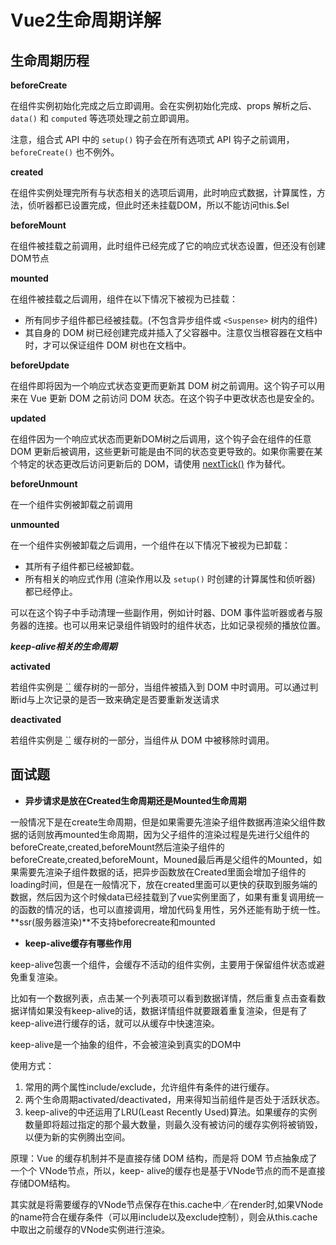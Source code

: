 # Vue2生命周期详解

## 生命周期历程

**beforeCreate**

在组件实例初始化完成之后立即调用。会在实例初始化完成、props 解析之后、`data()` 和 `computed` 等选项处理之前立即调用。

注意，组合式 API 中的 `setup()` 钩子会在所有选项式 API 钩子之前调用，`beforeCreate()` 也不例外。

**created**

在组件实例处理完所有与状态相关的选项后调用，此时响应式数据，计算属性，方法，侦听器都已设置完成，但此时还未挂载DOM，所以不能访问this.$el

**beforeMount**

在组件被挂载之前调用，此时组件已经完成了它的响应式状态设置，但还没有创建DOM节点

**mounted**

在组件被挂载之后调用，组件在以下情况下被视为已挂载：

- 所有同步子组件都已经被挂载。(不包含异步组件或 `<Suspense>` 树内的组件)
- 其自身的 DOM 树已经创建完成并插入了父容器中。注意仅当根容器在文档中时，才可以保证组件 DOM 树也在文档中。

**beforeUpdate**

在组件即将因为一个响应式状态变更而更新其 DOM 树之前调用。这个钩子可以用来在 Vue 更新 DOM 之前访问 DOM 状态。在这个钩子中更改状态也是安全的。

**updated**

在组件因为一个响应式状态而更新DOM树之后调用，这个钩子会在组件的任意 DOM 更新后被调用，这些更新可能是由不同的状态变更导致的。如果你需要在某个特定的状态更改后访问更新后的 DOM，请使用 [nextTick()](https://cn.vuejs.org/api/general.html#nexttick) 作为替代。

**beforeUnmount**

在一个组件实例被卸载之前调用

**unmounted**

在一个组件实例被卸载之后调用，一个组件在以下情况下被视为已卸载：

- 其所有子组件都已经被卸载。
- 所有相关的响应式作用 (渲染作用以及 `setup()` 时创建的计算属性和侦听器) 都已经停止。

可以在这个钩子中手动清理一些副作用，例如计时器、DOM 事件监听器或者与服务器的连接。也可以用来记录组件销毁时的组件状态，比如记录视频的播放位置。

***keep-alive相关的生命周期***

**activated**

若组件实例是 [``](https://cn.vuejs.org/api/built-in-components.html#keepalive) 缓存树的一部分，当组件被插入到 DOM 中时调用。可以通过判断id与上次记录的是否一致来确定是否要重新发送请求

**deactivated**

若组件实例是 [``](https://cn.vuejs.org/api/built-in-components.html#keepalive) 缓存树的一部分，当组件从 DOM 中被移除时调用。

## 面试题

- **异步请求是放在Created生命周期还是Mounted生命周期**

一般情况下是在create生命周期，但是如果需要先渲染子组件数据再渲染父组件数据的话则放再mounted生命周期，因为父子组件的渲染过程是先进行父组件的beforeCreate,created,beforeMount然后渲染子组件的beforeCreate,created,beforeMount，Mouned最后再是父组件的Mounted，如果需要先渲染子组件数据的话，把异步函数放在Created里面会增加子组件的loading时间，但是在一般情况下，放在created里面可以更快的获取到服务端的数据，然后因为这个时候data已经挂载到了vue实例里面了，如果有重复调用统一的函数的情况的话，也可以直接调用，增加代码复用性，另外还能有助于统一性。**ssr(服务器渲染)**不支持beforecreate和mounted

- **keep-alive缓存有哪些作用**

keep-alive包裹一个组件，会缓存不活动的组件实例，主要用于保留组件状态或避免重复渲染。

比如有一个数据列表，点击某一个列表项可以看到数据详情，然后重复点击查看数据详情如果没有keep-alive的话，数据详情组件就要跟着重复渲染，但是有了keep-alive进行缓存的话，就可以从缓存中快速渲染。

keep-alive是一个抽象的组件，不会被渲染到真实的DOM中

使用方式：

1. 常用的两个属性include/exclude，允许组件有条件的进行缓存。
2. 两个生命周期activated/deactivated，用来得知当前组件是否处于活跃状态。
3. keep-alive的中还运用了LRU(Least Recently Used)算法。如果缓存的实例数量即将超过指定的那个最大数量，则最久没有被访问的缓存实例将被销毁，以便为新的实例腾出空间。

原理：Vue 的缓存机制并不是直接存储 DOM 结构，而是将 DOM 节点抽象成了一个个 VNode节点，所以，keep- alive的缓存也是基于VNode节点的而不是直接存储DOM结构。

其实就是将需要缓存的VNode节点保存在this.cache中／在render时,如果VNode的name符合在缓存条件（可以用include以及exclude控制），则会从this.cache中取出之前缓存的VNode实例进行渲染。